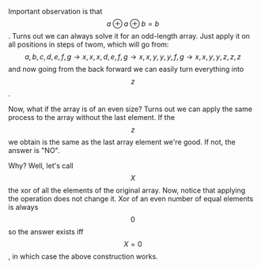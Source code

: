 Important observation is that $$a \oplus a \oplus b = b$$.  Turns out we can always solve it for an odd-length array.  Just apply it on all positions in steps of twom, which will go from: $$a, b, c, d, e, f, g \to x, x, x, d, e, f, g \to x, x, y, y, y, f, g \to x, x, y, y, z, z, z$$ and now going from the back forward we can easily turn everything into $$z$$.

Now, what if the array is of an even size?  Turns out we can apply the same process to the array without the last element.  If the $$z$$ we obtain is the same as the last array element we're good.  If not, the answer is "NO".

Why?  Well, let's call $$X$$ the xor of all the elements of the original array.  Now, notice that applying the operation does not change it. Xor of an even number of equal elements is always $$0$$ so the answer exists iff $$X = 0$$, in which case the above construction works.
